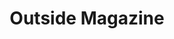 ---
collection_archive: false
collection_awards: []
collection_category:
  - Still Life + Details
  - Editorial
  - Travel
  - Reportage
  - Sports + Athletes
  - Portraits
  - Color
collection_content: >-
  “_Rob Krar had to embrace incredible physical pain to win iconic
  ultramarathons like the Leadville Traill 100 and the Western States Endurance
  Run. But that’s a form suffering he can control- unlike his decades-long
  struggle with depression._”⁠


  This past fall my brother Shea and I visited the 5th annual _Rob Krar Running
  Camp_ in Flagstaff, AZ. It was the perfect time of year- the air cool and
  crisp as fall approached and the aspens golden in color illuminated Locket
  Meadow. As someone who copes with clinical depression and anxiety disorder, we
  loved our time with Rob, Christina, campers, and volunteers.


  Article by former _Runner’s World_ editor Christine Fennessy, Krar opens up
  about his battle with depression, the balance of his personal life and life a
  professional athlete, what he means to the running community, and how his
  running camp has “saved lives."


  If you or someone you know is having thoughts of suicide or self-harm, call
  the National Suicide Prevention Lifeline toll-free from anywhere in the U.S.
  at 1-800-273-8255.
collection_cover: 'https://d1sf55qlb7p6hz.cloudfront.net/robkrar-2.jpg'
collection_cover_mobile: 'https://d1sf55qlb7p6hz.cloudfront.net/verticalcovers-9.jpg'
collection_description: >-
  Rob Krar had to embrace incredible physical pain to win iconic ultramarathons
  like the Leadville Traill 100 and the Western States Endurance Run. But that’s
  a form suffering he can control- unlike his decades-long struggle with
  depression.⁠ Krar opens up about his battle with depression, the balance of
  his personal life and life as a professional athlete, what he means to the
  running community, and how his running camp has “saved lives.”
collection_exhibition: []
collection_filter: Commissioned + Stock
collection_hidden: false
collection_meta: Rob Krar Running In The Dark
collection_press: []
collection_preview:
  - 'https://d1sf55qlb7p6hz.cloudfront.net/krar_covers-2.jpg'
  - 'https://d1sf55qlb7p6hz.cloudfront.net/krar_covers-3.jpg'
  - 'https://d1sf55qlb7p6hz.cloudfront.net/krar_covers-1.jpg'
  - 'https://d1sf55qlb7p6hz.cloudfront.net/krar_covers-4.jpg'
  - 'https://d1sf55qlb7p6hz.cloudfront.net/krar_covers-5.jpg'
  - 'https://d1sf55qlb7p6hz.cloudfront.net/krar_covers-6.jpg'
cover_image: 'https://d1sf55qlb7p6hz.cloudfront.net/social-37.jpg'
date: ''
layout: blocks
logo: ''
navigation_theme: white
px_extra: true
slug: rob-krar-outside-magazine
theme_color: '#F1D7D5'
theme_color_all_works: '#B1EEBB'
title: 'Outside Magazine '
collection_blocks:
  - _bookshop_name: collections/media-row-start
    row_alignment: between
  - _bookshop_name: collections/media-element
    block: media-element
    color: '#CDDCEC'
    image: 'https://d1sf55qlb7p6hz.cloudfront.net/robkrar-1.jpg'
    margin_left: '15'
    margin_right: ''
    margin_y: '100'
    width: '60'
  - _bookshop_name: collections/media-row
    row_alignment: between
  - _bookshop_name: collections/media-element
    block: media-element
    color: '#EBF3F1'
    image: 'https://d1sf55qlb7p6hz.cloudfront.net/robkrar-2.jpg'
    margin_left: '50'
    margin_y: '100'
    width: '45'
  - _bookshop_name: collections/media-row
    row_alignment: between
  - _bookshop_name: collections/media-element
    block: media-element
    color: '#EEDBBB'
    image: 'https://d1sf55qlb7p6hz.cloudfront.net/robkrar-4.jpg'
    margin_left: '25'
    margin_right: ''
    margin_y: '300'
    width: '20'
  - _bookshop_name: collections/media-element
    block: media-element
    color: '#EED8C9'
    image: 'https://d1sf55qlb7p6hz.cloudfront.net/robkrar-3.jpg'
    margin_left: ''
    margin_right: '10'
    margin_y: '100'
    width: '33'
  - _bookshop_name: collections/media-row
    row_alignment: between
  - _bookshop_name: collections/media-element
    block: media-element
    color: '#CAE8EE'
    image: 'https://d1sf55qlb7p6hz.cloudfront.net/robkrar-5.jpg'
    margin_left: '20'
    margin_right: ''
    margin_y: '100'
    width: '55'
  - _bookshop_name: collections/media-row
    row_alignment: between
  - _bookshop_name: collections/media-element
    block: media-element
    color: '#F8DFC3'
    image: 'https://d1sf55qlb7p6hz.cloudfront.net/robkrar-7.jpg'
    margin_left: '35'
    margin_right: ''
    margin_y: '700'
    width: '25'
  - _bookshop_name: collections/media-element
    block: media-element
    color: '#E4AF97'
    image: 'https://d1sf55qlb7p6hz.cloudfront.net/robkrar-6.jpg'
    margin_left: ''
    margin_right: '5'
    margin_y: '100'
    width: '30'
  - _bookshop_name: collections/media-row
    row_alignment: between
  - _bookshop_name: collections/media-element
    block: media-element
    color: '#F8967D'
    image: 'https://d1sf55qlb7p6hz.cloudfront.net/robkrar-8.jpg'
    margin_left: '20'
    margin_right: ''
    margin_y: '200'
    width: '50'
  - _bookshop_name: collections/media-row
    row_alignment: between
  - _bookshop_name: collections/media-element
    block: media-element
    color: '#C4D4E2'
    image: 'https://d1sf55qlb7p6hz.cloudfront.net/robkrar-9.jpg'
    margin_left: '5'
    margin_y: '200'
    width: '33'
  - _bookshop_name: collections/media-element
    block: media-element
    color: '#B89990'
    image: 'https://d1sf55qlb7p6hz.cloudfront.net/robkrar-10.jpg'
    margin_left: ''
    margin_right: '20'
    margin_y: '400'
    width: '30'
  - _bookshop_name: collections/media-row
    row_alignment: between
  - _bookshop_name: collections/media-element
    block: media-element
    color: '#C4EDF3'
    image: 'https://d1sf55qlb7p6hz.cloudfront.net/robkrar-13.jpg'
    margin_left: '10'
    margin_right: ''
    margin_y: '700'
    width: '25'
  - _bookshop_name: collections/media-element
    block: media-element
    color: '#EEE0CC'
    image: 'https://d1sf55qlb7p6hz.cloudfront.net/robkrar-11.jpg'
    margin_right: '10'
    margin_y: '100'
    width: '50'
  - _bookshop_name: collections/media-row
    row_alignment: between
  - _bookshop_name: collections/media-element
    block: media-element
    color: '#D1DEC4'
    image: 'https://d1sf55qlb7p6hz.cloudfront.net/robkrar-14.jpg'
    margin_left: '15'
    margin_y: '100'
    width: '45'
  - _bookshop_name: collections/media-element
    block: media-element
    color: '#EFC69C'
    image: 'https://d1sf55qlb7p6hz.cloudfront.net/robkrar-15.jpg'
    margin_left: ''
    margin_right: ''
    margin_y: '500'
    width: '33'
  - _bookshop_name: collections/media-row
    row_alignment: between
  - _bookshop_name: collections/media-element
    block: media-element
    color: '#C1EDF0'
    image: 'https://d1sf55qlb7p6hz.cloudfront.net/robkrar-17.jpg'
    margin_left: '5'
    margin_y: '300'
    width: '40'
  - _bookshop_name: collections/media-element
    block: media-element
    color: '#FA855E'
    image: 'https://d1sf55qlb7p6hz.cloudfront.net/robkrar-16.jpg'
    margin_left: ''
    margin_right: '20'
    margin_y: '500'
    width: '25'
  - _bookshop_name: collections/media-row
    row_alignment: between
  - _bookshop_name: collections/media-element
    block: media-element
    color: '#FAB0A9'
    image: 'https://d1sf55qlb7p6hz.cloudfront.net/robkrar-18.jpg'
    margin_left: '10'
    margin_y: '100'
    width: '50'
  - _bookshop_name: collections/media-element
    block: media-element
    color: '#EAE1B0'
    image: 'https://d1sf55qlb7p6hz.cloudfront.net/robkrar-19.jpg'
    margin_left: ''
    margin_right: '5'
    margin_y: '200'
    width: '30'
  - _bookshop_name: collections/media-row
    row_alignment: between
  - _bookshop_name: collections/media-element
    block: media-element
    color: '#FAE79D'
    image: 'https://d1sf55qlb7p6hz.cloudfront.net/robkrar-20.jpg'
    margin_left: '20'
    margin_y: '100'
    width: '60'
---